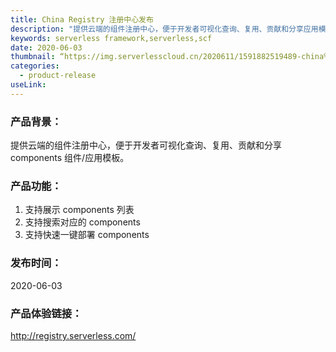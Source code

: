 ```yaml
---
title: China Registry 注册中心发布
description: "提供云端的组件注册中心，便于开发者可视化查询、复用、贡献和分享应用模板。"
keywords: serverless framework,serverless,scf
date: 2020-06-03
thumbnail: “https://img.serverlesscloud.cn/2020611/1591882519489-china%20registry.png.jpg”
categories:
  - product-release
useLink: 
---
```


### 产品背景：
提供云端的组件注册中心，便于开发者可视化查询、复用、贡献和分享 components 组件/应用模板。

### 产品功能：
1. 支持展示 components 列表
2. 支持搜索对应的 components
3. 支持快速一键部署 components

### 发布时间：
2020-06-03

### 产品体验链接：
http://registry.serverless.com/
